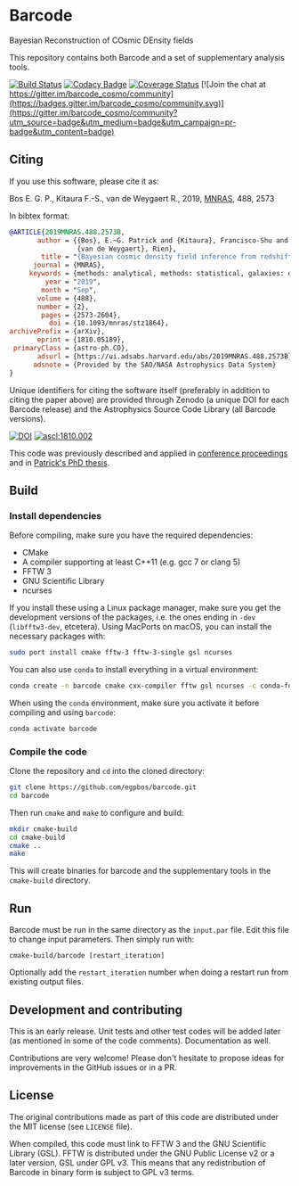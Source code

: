 # Barcode
Bayesian Reconstruction of COsmic DEnsity fields

This repository contains both Barcode and a set of supplementary analysis tools.

[![Build Status](https://travis-ci.org/egpbos/barcode.svg?branch=master)](https://travis-ci.org/egpbos/barcode)
[![Codacy Badge](https://api.codacy.com/project/badge/Grade/db7aa18754fa4720a2d80ab47ed85e3b)](https://www.codacy.com/app/egpbos/barcode?utm_source=github.com&amp;utm_medium=referral&amp;utm_content=egpbos/barcode&amp;utm_campaign=Badge_Grade)
[![Coverage Status](https://coveralls.io/repos/github/egpbos/barcode/badge.svg?branch=master)](https://coveralls.io/github/egpbos/barcode?branch=master)
[![Join the chat at https://gitter.im/barcode_cosmo/community](https://badges.gitter.im/barcode_cosmo/community.svg)](https://gitter.im/barcode_cosmo/community?utm_source=badge&utm_medium=badge&utm_campaign=pr-badge&utm_content=badge)

## Citing

If you use this software, please cite it as:

Bos E. G. P., Kitaura F.-S., van de Weygaert R., 2019, [MNRAS](http://dx.doi.org/10.1093/mnras/stz1864), 488, 2573

In bibtex format:

```bibtex
@ARTICLE{2019MNRAS.488.2573B,
       author = {{Bos}, E.~G. Patrick and {Kitaura}, Francisco-Shu and
                 {van de Weygaert}, Rien},
        title = "{Bayesian cosmic density field inference from redshift space dark matter maps}",
      journal = {MNRAS},
     keywords = {methods: analytical, methods: statistical, galaxies: distances and redshifts, cosmology: observations, large-scale structure of Universe, Astrophysics - Cosmology and Nongalactic Astrophysics, Statistics - Applications, Statistics - Computation},
         year = "2019",
        month = "Sep",
       volume = {488},
       number = {2},
        pages = {2573-2604},
          doi = {10.1093/mnras/stz1864},
archivePrefix = {arXiv},
       eprint = {1810.05189},
 primaryClass = {astro-ph.CO},
       adsurl = {https://ui.adsabs.harvard.edu/abs/2019MNRAS.488.2573B},
      adsnote = {Provided by the SAO/NASA Astrophysics Data System}
}
```

Unique identifiers for citing the software itself (preferably in addition to citing the paper above) are provided through Zenodo (a unique DOI for each Barcode release) and the Astrophysics Source Code Library (all Barcode versions).

[![DOI](https://zenodo.org/badge/152633059.svg)](https://zenodo.org/badge/latestdoi/152633059) 
<a href="http://ascl.net/1810.002"><img src="https://img.shields.io/badge/ascl-1810.002-blue.svg?colorB=262255" alt="ascl:1810.002" /></a>

This code was previously described and applied in [conference proceedings](https://arxiv.org/abs/1611.01220) and in [Patrick's PhD thesis](https://www.rug.nl/research/portal/en/publications/clusters-voids-and-reconstructions-of-the-cosmic-web(0f7c3d17-9661-4b9f-a27c-dfac2990b844).html).

## Build

### Install dependencies
Before compiling, make sure you have the required dependencies:

- CMake
- A compiler supporting at least C++11 (e.g. gcc 7 or clang 5)
- FFTW 3
- GNU Scientific Library
- ncurses

If you install these using a Linux package manager, make sure you get the development versions of the packages, i.e. the ones ending in `-dev` (`libfftw3-dev`, etcetera).
Using MacPorts on macOS, you can install the necessary packages with:

```sh
sudo port install cmake fftw-3 fftw-3-single gsl ncurses
```

You can also use `conda` to install everything in a virtual environment:

```sh
conda create -n barcode cmake cxx-compiler fftw gsl ncurses -c conda-forge
```

When using the `conda` environment, make sure you activate it before compiling and using `barcode`:

```sh
conda activate barcode
```

### Compile the code

Clone the repository and `cd` into the cloned directory:
```sh
git clone https://github.com/egpbos/barcode.git
cd barcode
```

Then run `cmake` and `make` to configure and build:

```sh
mkdir cmake-build
cd cmake-build
cmake ..
make
```

This will create binaries for barcode and the supplementary tools in the `cmake-build` directory.


## Run

Barcode must be run in the same directory as the `input.par` file.
Edit this file to change input parameters.
Then simply run with:

```
cmake-build/barcode [restart_iteration]
```

Optionally add the `restart_iteration` number when doing a restart run from existing output files.


## Development and contributing
This is an early release. Unit tests and other test codes will be added later (as mentioned in some of the code comments). Documentation as well.

Contributions are very welcome! Please don't hesitate to propose ideas for improvements in the GitHub issues or in a PR.


## License
The original contributions made as part of this code are distributed under the MIT license (see `LICENSE` file).

When compiled, this code must link to FFTW 3 and the GNU Scientific Library (GSL).
FFTW is distributed under the GNU Public License v2 or a later version, GSL under GPL v3.
This means that any redistribution of Barcode in binary form is subject to GPL v3 terms.

<!-- Barcode also depends on ncurses, which is distributed under the X11 license, a permissive license similar to the MIT license. -->
